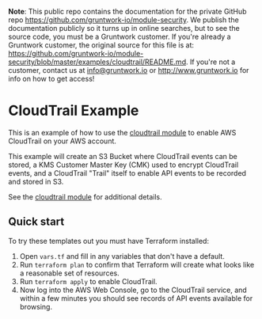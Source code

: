 **Note**: This public repo contains the documentation for the private GitHub repo <https://github.com/gruntwork-io/module-security>.
We publish the documentation publicly so it turns up in online searches, but to see the source code, you must be a Gruntwork customer.
If you're already a Gruntwork customer, the original source for this file is at: <https://github.com/gruntwork-io/module-security/blob/master/examples/cloudtrail/README.md>.
If you're not a customer, contact us at <info@gruntwork.io> or <http://www.gruntwork.io> for info on how to get access!

# CloudTrail Example

This is an example of how to use the [cloudtrail module](/modules/cloudtrail) to enable AWS CloudTrail on your AWS account.

This example will create an S3 Bucket where CloudTrail events can be stored, a KMS Customer Master Key (CMK) used to 
encrypt CloudTrail events, and a CloudTrail "Trail" itself to enable API events to be recorded and stored in S3.

See the [cloudtrail module](/modules/cloudtrail) for additional details.

## Quick start

To try these templates out you must have Terraform installed:

1. Open `vars.tf` and fill in any variables that don't have a default. 
1. Run `terraform plan` to confirm that Terraform will create what looks like a reasonable set of resources.
1. Run `terraform apply` to enable CloudTrail.
1. Now log into the AWS Web Console, go to the CloudTrail service, and within a few minutes you should see records of 
   API events available for browsing.